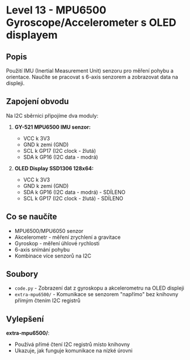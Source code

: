 # Level 13 - MPU6500 Gyroscope/Accelerometer s OLED displayem

## Popis
Použití IMU (Inertial Measurement Unit) senzoru pro měření pohybu a orientace. Naučíte se pracovat s 6-axis senzorem a zobrazovat data na displeji.

## Zapojení obvodu
Na I2C sběrnici připojíme dva moduly:

1) **GY-521 MPU6500 IMU senzor:**
   - VCC k 3V3
   - GND k zemi (GND)
   - SCL k GP17 (I2C clock - žlutá)
   - SDA k GP16 (I2C data - modrá)

2) **OLED Display SSD1306 128x64:**
   - VCC k 3V3
   - GND k zemi (GND)  
   - SDA k GP16 (I2C data - modrá) - SDÍLENO
   - SCL k GP17 (I2C clock - žlutá) - SDÍLENO

## Co se naučíte
- MPU6500/MPU6050 senzor
- Akcelerometr - měření zrychlení a gravitace
- Gyroskop - měření úhlové rychlosti  
- 6-axis snímání pohybu
- Kombinace více senzorů na I2C

## Soubory
- `code.py` - Zobrazení dat z gyroskopu a akcelerometru na OLED displeji
- `extra-mpu6500/` - Komunikace se senzorem "napřímo" bez knihovny přímým čtením I2C registrů

## Vylepšení
**extra-mpu6500/**:
- Používá přímé čtení I2C registrů místo knihovny
- Ukazuje, jak funguje komunikace na nízké úrovni
